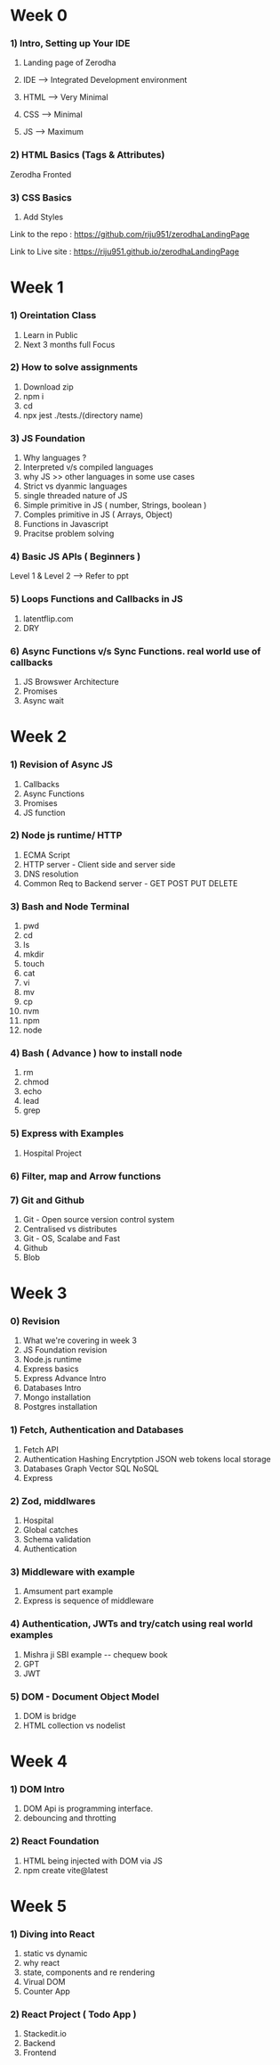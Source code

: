 # Week 0

### 1) Intro, Setting up Your IDE

1. Landing page of Zerodha
2. IDE --> Integrated Development environment

3. HTML --> Very Minimal
4. CSS --> Minimal
5. JS --> Maximum

### 2) HTML Basics (Tags & Attributes)

Zerodha Fronted

### 3) CSS Basics

1. Add Styles

Link to the repo : https://github.com/riju951/zerodhaLandingPage

Link to Live site : https://riju951.github.io/zerodhaLandingPage 

# Week 1

### 1) Oreintation Class

1. Learn in Public
2. Next 3 months full Focus

### 2) How to solve assignments

1. Download zip
2. npm i
3. cd
4. npx jest ./tests./(directory name)

### 3) JS Foundation 

1. Why languages ?
2. Interpreted v/s compiled languages
3. why JS >> other languages in some use cases
4. Strict vs dyanmic languages
5. single threaded nature of JS
6. Simple primitive in JS ( number, Strings, boolean )
7. Comples primitive in JS ( Arrays, Object)
8. Functions in Javascript
9. Pracitse problem solving

 ### 4) Basic JS APIs ( Beginners )

 Level 1 & Level 2 --> Refer to ppt

### 5) Loops Functions and Callbacks in JS

1. latentflip.com
2. DRY

### 6) Async Functions v/s Sync Functions. real world use of callbacks

1. JS Browswer Architecture
2. Promises
3. Async wait


# Week 2

### 1) Revision of Async JS
1. Callbacks
2. Async Functions
3. Promises
4. JS function

### 2) Node js runtime/ HTTP
1. ECMA Script
2. HTTP server - Client side and server side
3. DNS resolution
4. Common Req to Backend server - GET POST PUT DELETE

### 3) Bash and Node Terminal
1. pwd
2. cd
3. ls
4. mkdir
5. touch
6. cat
7. vi
8. mv
9. cp
10. nvm
11. npm
12. node

### 4) Bash ( Advance ) how to install node
1. rm
2. chmod
3. echo
4. lead
5. grep

### 5) Express with Examples
1. Hospital Project

### 6) Filter, map and Arrow functions

### 7) Git and Github
1. Git - Open source version control system
2. Centralised vs distributes
3. Git - OS, Scalabe and Fast
4. Github
5. Blob


# Week 3

### 0) Revision
1) What we're covering in week 3
2) JS Foundation revision
3) Node.js runtime
4) Express basics
5) Express Advance Intro
6) Databases Intro
7) Mongo installation
8) Postgres installation

### 1) Fetch, Authentication and Databases
1) Fetch API
2) Authentication
   Hashing
   Encrytption
   JSON web tokens
   local storage
3) Databases
    Graph
    Vector
    SQL
    NoSQL
4) Express

### 2) Zod, middlwares 
1) Hospital
2) Global catches
3) Schema validation
4) Authentication

### 3) Middleware with example
1) Amsument part example
2) Express is sequence of middleware

### 4) Authentication, JWTs and try/catch using real world examples
1) Mishra ji SBI example -- chequew book
2) GPT
3) JWT

### 5) DOM - Document Object Model
1) DOM is bridge
2) HTML collection vs nodelist


# Week 4

### 1) DOM Intro
1) DOM Api is programming interface.
2) debouncing and throtting

### 2) React Foundation
1) HTML being injected with DOM via JS
2) npm create vite@latest

# Week 5

### 1) Diving into React
1) static vs dynamic
2) why react
3) state, components and re rendering
4) Virual DOM
5) Counter App

### 2) React Project ( Todo App )
1) Stackedit.io
2) Backend
3) Frontend

